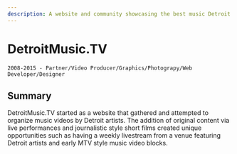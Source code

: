 ```yaml
---
description: A website and community showcasing the best music Detroit has to offer.
---
```


# DetroitMusic.TV

`2008-2015 - Partner/Video Producer/Graphics/Photograpy/Web Developer/Designer`

## Summary

DetroitMusic.TV started as a website that gathered and attempted to organize music videos by Detroit artists. The addition of original content via live performances and journalistic style short films created unique opportunities such as having a weekly livestream from a venue featuring Detroit artists and early MTV style music video blocks.

